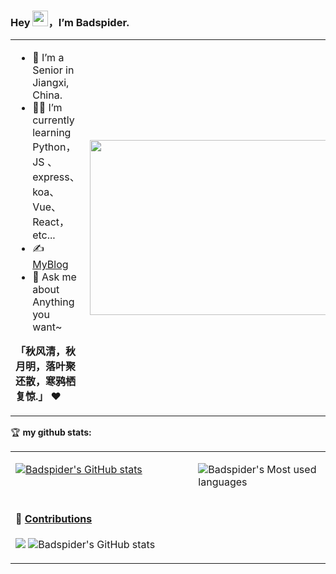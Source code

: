 ### Hey <img src="https://media.giphy.com/media/hvRJCLFzcasrR4ia7z/giphy.gif" width="25px" height="25px">，I’m Badspider.


<table>
<tr>
<td width="58%">
  
- 🤖 I’m a Senior in Jiangxi, China.
- 👨‍💻 I’m currently learning Python，JS 、express、koa、Vue、React，etc...
- ✍️ [MyBlog](https://badspider.top)
- 💬 Ask me about Anything you want~

**「秋风清，秋月明，落叶聚还散，寒鸦栖复惊.」** ❤️

</td>
<td width="42%">
<img src="https://github.com/anzhihe/anzhihe/blob/main/.github/workflows/Le%20Petit%20Prince.gif" width="500" height="280">
</td>
</tr>
</table>

🏆 **my github stats:**

<table>
<tr>
<td valign="top"  width="58%">
  
  [![Badspider's GitHub stats](https://github-readme-stats.vercel.app/api?username=badspider7)](https://github.com/anuraghazra/github-readme-stats)
  
  <br>

#### 🐍 [Contributions](https://raw.githubusercontent.com/anzhihe/anzhihe/main/assets/github-contribution-grid-snake.svg)

![](https://raw.githubusercontent.com/anzhihe/anzhihe/main/assets/github-contribution-grid-snake.svg)
![Badspider's GitHub stats](https://github-readme-stats.vercel.app/api?username=badspider7&hide=contribs,prs)

</td>
<td valign="top"  width="42%">
  
  ![Badspider's Most used languages](https://github-readme-stats.vercel.app/api/top-langs/?username=badspider7&layout=compact&hide_border=true&langs_count=10)



</td>
</tr>
</table>
